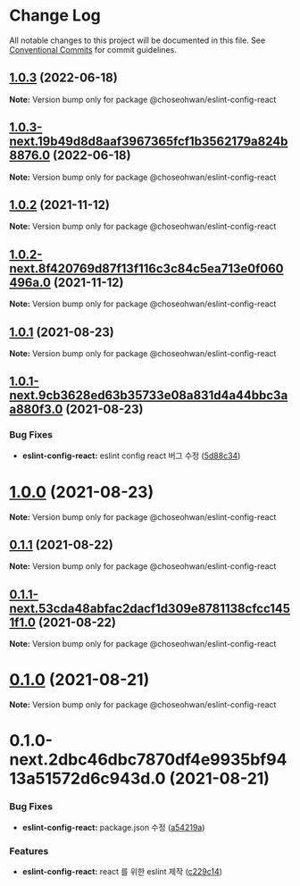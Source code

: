 # Change Log

All notable changes to this project will be documented in this file.
See [Conventional Commits](https://conventionalcommits.org) for commit guidelines.

## [1.0.3](https://github.com/ChoSeoHwan/library/compare/@choseohwan/eslint-config-react@1.0.3-next.19b49d8d8aaf3967365fcf1b3562179a824b8876.0...@choseohwan/eslint-config-react@1.0.3) (2022-06-18)

**Note:** Version bump only for package @choseohwan/eslint-config-react





## [1.0.3-next.19b49d8d8aaf3967365fcf1b3562179a824b8876.0](https://github.com/ChoSeoHwan/library/compare/@choseohwan/eslint-config-react@1.0.2...@choseohwan/eslint-config-react@1.0.3-next.19b49d8d8aaf3967365fcf1b3562179a824b8876.0) (2022-06-18)

**Note:** Version bump only for package @choseohwan/eslint-config-react





## [1.0.2](https://github.com/ChoSeoHwan/library/compare/@choseohwan/eslint-config-react@1.0.2-next.8f420769d87f13f116c3c84c5ea713e0f060496a.0...@choseohwan/eslint-config-react@1.0.2) (2021-11-12)

**Note:** Version bump only for package @choseohwan/eslint-config-react





## [1.0.2-next.8f420769d87f13f116c3c84c5ea713e0f060496a.0](https://github.com/ChoSeoHwan/library/compare/@choseohwan/eslint-config-react@1.0.1...@choseohwan/eslint-config-react@1.0.2-next.8f420769d87f13f116c3c84c5ea713e0f060496a.0) (2021-11-12)

**Note:** Version bump only for package @choseohwan/eslint-config-react





## [1.0.1](https://github.com/ChoSeoHwan/library/compare/@choseohwan/eslint-config-react@1.0.1-next.9cb3628ed63b35733e08a831d4a44bbc3aa880f3.0...@choseohwan/eslint-config-react@1.0.1) (2021-08-23)

**Note:** Version bump only for package @choseohwan/eslint-config-react





## [1.0.1-next.9cb3628ed63b35733e08a831d4a44bbc3aa880f3.0](https://github.com/ChoSeoHwan/library/compare/@choseohwan/eslint-config-react@1.0.0...@choseohwan/eslint-config-react@1.0.1-next.9cb3628ed63b35733e08a831d4a44bbc3aa880f3.0) (2021-08-23)


### Bug Fixes

* **eslint-config-react:** eslint config react 버그 수정 ([5d88c34](https://github.com/ChoSeoHwan/library/commit/5d88c3405823937ea3317ccaa4c0025813be5473))





# [1.0.0](https://github.com/ChoSeoHwan/library/compare/@choseohwan/eslint-config-react@0.1.1...@choseohwan/eslint-config-react@1.0.0) (2021-08-23)

**Note:** Version bump only for package @choseohwan/eslint-config-react





## [0.1.1](https://github.com/ChoSeoHwan/library/compare/@choseohwan/eslint-config-react@0.1.1-next.53cda48abfac2dacf1d309e8781138cfcc1451f1.0...@choseohwan/eslint-config-react@0.1.1) (2021-08-22)

**Note:** Version bump only for package @choseohwan/eslint-config-react





## [0.1.1-next.53cda48abfac2dacf1d309e8781138cfcc1451f1.0](https://github.com/ChoSeoHwan/library/compare/@choseohwan/eslint-config-react@0.1.0...@choseohwan/eslint-config-react@0.1.1-next.53cda48abfac2dacf1d309e8781138cfcc1451f1.0) (2021-08-22)

**Note:** Version bump only for package @choseohwan/eslint-config-react





# [0.1.0](https://github.com/ChoSeoHwan/library/compare/@choseohwan/eslint-config-react@0.1.0-next.2dbc46dbc7870df4e9935bf9413a51572d6c943d.0...@choseohwan/eslint-config-react@0.1.0) (2021-08-21)

**Note:** Version bump only for package @choseohwan/eslint-config-react





# 0.1.0-next.2dbc46dbc7870df4e9935bf9413a51572d6c943d.0 (2021-08-21)


### Bug Fixes

* **eslint-config-react:** package.json 수정 ([a54219a](https://github.com/ChoSeoHwan/library/commit/a54219a7026bcd56a09c4fb5193f67a636f5208d))


### Features

* **eslint-config-react:** react 를 위한 eslint 제작 ([c229c14](https://github.com/ChoSeoHwan/library/commit/c229c14c59134748ab19ba5bdec29dd8bb57393a))
